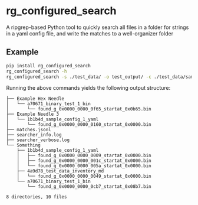 # rg_configured_search
A ripgrep-based Python tool to quickly search all files in a folder for strings in a yaml config file, and write the matches to a well-organizer folder

## Example

```bash
pip install rg_configured_search
rg_configured_search -h
rg_configured_search -s ./test_data/ -o test_output/ -c ./test_data/sample_config_1.yaml
```

Running the above commands yields the following output structure:

```
├── Example Hex Needle
│   └── a70671_binary_test_1_bin
│       └── found_g_0x0000_0000_0f65_startat_0x0b65.bin
├── Example Needle 3
│   └── 1b1b4d_sample_config_1_yaml
│       └── found_g_0x0000_0000_0160_startat_0x0000.bin
├── matches.jsonl
├── searcher_info.log
├── searcher_verbose.log
└── Something
    ├── 1b1b4d_sample_config_1_yaml
    │   ├── found_g_0x0000_0000_0009_startat_0x0000.bin
    │   ├── found_g_0x0000_0000_001c_startat_0x0000.bin
    │   └── found_g_0x0000_0000_005a_startat_0x0000.bin
    ├── 4a9d78_test_data_inventory_md
    │   └── found_g_0x0000_0000_0049_startat_0x0000.bin
    └── a70671_binary_test_1_bin
        └── found_g_0x0000_0000_0cb7_startat_0x08b7.bin

8 directories, 10 files
```
